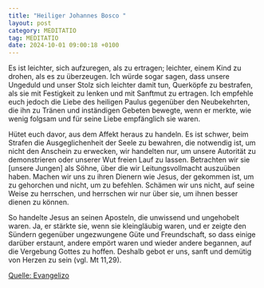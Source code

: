 ```yaml
---
title: "Heiliger Johannes Bosco "
layout: post
category: MEDITATIO
tag: MEDITATIO
date: 2024-10-01 09:00:18 +0100
---
```

Es ist leichter, sich aufzuregen, als zu ertragen; leichter, einem Kind zu drohen, als es zu überzeugen. Ich würde sogar sagen, dass unsere Ungeduld und unser Stolz sich leichter damit tun, Querköpfe zu bestrafen, als sie mit Festigkeit zu lenken und mit Sanftmut zu ertragen. Ich empfehle euch jedoch die Liebe des heiligen Paulus gegenüber den Neubekehrten, die ihn zu Tränen und inständigen Gebeten bewegte, wenn er merkte, wie wenig folgsam und für seine Liebe empfänglich sie waren.<!--more-->

Hütet euch davor, aus dem Affekt heraus zu handeln. Es ist schwer, beim Strafen die Ausgeglichenheit der Seele zu bewahren, die notwendig ist, um nicht den Anschein zu erwecken, wir handelten nur, um unsere Autorität zu demonstrieren oder unserer Wut freien Lauf zu lassen. Betrachten wir sie [unsere Jungen] als Söhne, über die wir Leitungsvollmacht auszuüben haben. Machen wir uns zu ihren Dienern wie Jesus, der gekommen ist, um zu gehorchen und nicht, um zu befehlen. Schämen wir uns nicht, auf seine Weise zu herrschen, und herrschen wir nur über sie, um ihnen besser dienen zu können.


So handelte Jesus an seinen Aposteln, die unwissend und ungehobelt waren. Ja, er stärkte sie, wenn sie kleingläubig waren, und er zeigte den Sündern gegenüber ungezwungene Güte und Freundschaft, so dass einige darüber erstaunt, andere empört waren und wieder andere begannen, auf die Vergebung Gottes zu hoffen. Deshalb gebot er uns, sanft und demütig von Herzen zu sein (vgl. Mt 11,29).


[Quelle: Evangelizo](https://evangeliumtagfuertag.org/DE/gospel)